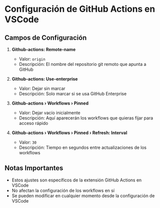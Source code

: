 # Configuración de GitHub Actions en VSCode

## Campos de Configuración

1. **Github-actions: Remote-name**
   - Valor: `origin`
   - Descripción: El nombre del repositorio git remoto que apunta a GitHub

2. **Github-actions: Use-enterprise**
   - Valor: Dejar sin marcar
   - Descripción: Solo marcar si se usa GitHub Enterprise

3. **Github-actions › Workflows › Pinned**
   - Valor: Dejar vacío inicialmente
   - Descripción: Aquí aparecerán los workflows que quieras fijar para acceso rápido

4. **Github-actions › Workflows › Pinned › Refresh: Interval**
   - Valor: `30`
   - Descripción: Tiempo en segundos entre actualizaciones de los workflows

## Notas Importantes

- Estos ajustes son específicos de la extensión GitHub Actions en VSCode
- No afectan la configuración de los workflows en sí
- Se pueden modificar en cualquier momento desde la configuración de VSCode
